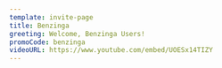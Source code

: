 ```yaml
---
template: invite-page
title: Benzinga
greeting: Welcome, Benzinga Users!
promoCode: benzinga
videoURL: https://www.youtube.com/embed/UOESx14TIZY
---
```

